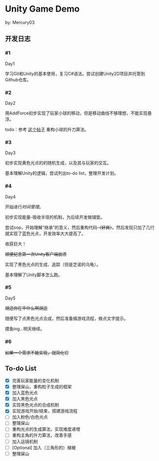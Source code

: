 # Unity Game Demo

by: Mercury03

## 开发日志

### #1 

Day1

学习Git和Unity的基本使用，复习C#语法。尝试创建Unity2D项目并托管到Github仓库。

### #2

Day2

用AddForce初步实现了玩家小球的移动，但是移动曲线不够理想，不能实现悬浮。

todo：参考 [这个帖子](https://www.reddit.com/r/Unity3D/comments/5yqxku/why_does_using_addforce_to_counter_gravity_seem/) 重构小球的升力算法。

### #3

Day3

初步实现黄色光点的的随机生成，以及其与玩家的交互。

基本理解Unity的逻辑，尝试列出to-do list，整理开发计划。

### #4

Day4

开始进行*时间管理*。

初步实现能量-吸收半径的机制，为后续开发做铺垫。

尝试oop，开始理解“继承”的意义，然后重构代码~~（好爽）~~。然后发现只加了几行就实现了蓝色光点，开发效率大大提高了。

收获巨大！

~~顺便纪念第一次Unity客户端崩溃~~

实现了黑色光点的生成、追踪（但是芝诺的乌龟）。

基本理解了Unity脚本怎么跑。

### #5

Day5

~~胡适你在干什么啊胡适~~

随便写了点黑色光点合成，然后准备搞游戏流程，做点文字提示。

摸鱼ing…明天继续。

### #6

~~如果一个需求不能实现，就简化它~~



## To-do List

-   [x] 完善玩家能量的变化机制
-   [x] 整理屎山，重构粒子生成的框架
-   [x] 加入蓝色光点
-   [x] 加入黑色光点
-   [x] 实现黑色光点的合成机制
-   [x] 实现游戏开始/结束，搭建游戏流程
-   [ ] 加入粉色/白色光点
-   [ ] 整理屎山
-   [ ] 重构光点的生成算法，实现难度递增
-   [ ] 重构主角的升力算法，改善手感
-   [ ] 加入运镜机制
-   [ ] [Optional] 加入（三角形的）植被
-   [ ] 整理屎山